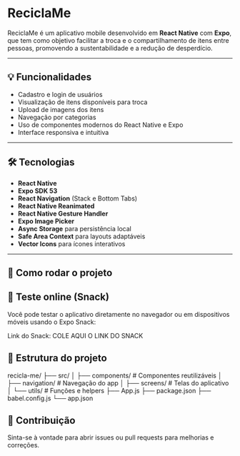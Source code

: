 # ReciclaMe

ReciclaMe é um aplicativo mobile desenvolvido em **React Native** com **Expo**, que tem como objetivo facilitar a troca e o compartilhamento de itens entre pessoas, promovendo a sustentabilidade e a redução de desperdício.

---

## 💡 Funcionalidades

- Cadastro e login de usuários
- Visualização de itens disponíveis para troca
- Upload de imagens dos itens
- Navegação por categorias
- Uso de componentes modernos do React Native e Expo
- Interface responsiva e intuitiva

---

## 🛠 Tecnologias

- **React Native**
- **Expo SDK 53**
- **React Navigation** (Stack e Bottom Tabs)
- **React Native Reanimated**
- **React Native Gesture Handler**
- **Expo Image Picker**
- **Async Storage** para persistência local
- **Safe Area Context** para layouts adaptáveis
- **Vector Icons** para ícones interativos

---

## 🚀 Como rodar o projeto

## 📱 Teste online (Snack)

Você pode testar o aplicativo diretamente no navegador ou em dispositivos móveis usando o Expo Snack:

Link do Snack: COLE AQUI O LINK DO SNACK

## 📄 Estrutura do projeto

recicla-me/
├── src/
│   ├── components/   # Componentes reutilizáveis
│   ├── navigation/   # Navegação do app
│   ├── screens/      # Telas do aplicativo
│   └── utils/        # Funções e helpers
├── App.js
├── package.json
├── babel.config.js
└── app.json

## 🤝 Contribuição

Sinta-se à vontade para abrir issues ou pull requests para melhorias e correções.

